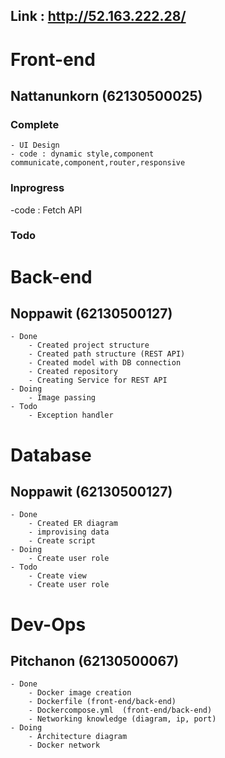 ## Link : http://52.163.222.28/
# Front-end
## Nattanunkorn (62130500025)
### Complete
    - UI Design
    - code : dynamic style,component communicate,component,router,responsive
    

### Inprogress
   -code : Fetch API
    
### Todo
    
# Back-end
## Noppawit (62130500127)
    - Done
        - Created project structure
        - Created path structure (REST API)
        - Created model with DB connection
        - Created repository
        - Creating Service for REST API
    - Doing
        - Image passing
    - Todo
        - Exception handler
# Database
## Noppawit (62130500127)
    - Done
        - Created ER diagram
        - improvising data
        - Create script
    - Doing
        - Create user role
    - Todo
        - Create view
        - Create user role
# Dev-Ops 
## Pitchanon (62130500067)
    - Done
        - Docker image creation 
        - Dockerfile (front-end/back-end)
        - Dockercompose.yml  (front-end/back-end)
        - Networking knowledge (diagram, ip, port)
    - Doing
        - Architecture diagram
        - Docker network 

       

    
